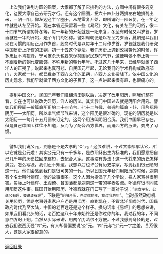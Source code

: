 &emsp;上次我们讲到方圆的图案，大家都了解了它排列的方法，方图中间有很多的变化，这要大家自己去研究才行。还有这个圆图，把六十四卦分两排左右地排列出来，一阴一阳。像左边这半个圈子，从地雷复开始，即所谓的一阳来复，在一年之中就是从冬至开始。现在本省还保留着一些《易经》文化，有关冬至的习俗，像二十四节气所谓的补冬等。每一年新的开始就是一阳来复，冬至有时候又叫岁首，岁首就是一年的开始，是个专门的名称。譬如周朝便是以冬至为岁首，夏朝是以我们现在习惯的阴历正月作岁首，殷商时代是以每年十二月作岁首。岁首就是我们研究中国历史上所谓的正朔，初一十五这个朔法。我们历史上遇到改换朝代的时候，许多忠臣不肯投降，宁可被杀头也要来保持国家民族的气节，这便叫做不奉正朔——不跟着新的朝代变服饰，不称用新的朝代年号。不过这几十年来，已经早就奉了西洋人的正朔了。说起来也真可悲，自民国元年起，无论我们的学术机构或政府部门，大家都一样，都已经奉了西方文化的正朔，向西方文化投降了。依中国文化的历史观念，我们早就做了西方文化的子民了。这一点讲起来很有趣，也很痛心的。
___
&emsp;提到中国文化，民国元年我们推翻清王朝以后，决定了改用阳历，照我们现在看，实在也可以说改为洋历，洋人的历法。其实我们中国过去就是阴阳合用的。譬如我们民间一般算命所用的二十四节气、七十二气候，普通的算命卜卦，用的都是阴历——太阳历。所以拿气候节气来讲，这个阳历是很准确的。现在的阴历就是以太阳历——每月十五月圆来订定的。这两个用法叫阴阳合历。我们中国早已存在。但是自己中国人往往不知道，反而为了配合西方世界，而用西方的历法，变成了习惯。
___
&emsp;譬如我们说公元，到底是不是大家的“``公``”元？这很难讲，不过大家都承认它，所以它就是公元啦！其实公元只有一千多年，是依耶稣出生为标准的，我们愿意把自己几千年的历史拉回来缩短，去配合人家。这事没有办法！这一代将来的历史怎样演变，怎么写法，我们还不知道。我想以后也许会有历史学家，写到我们很丑陋的这一代，他们会感到我们是很可笑的一代。所以民国元年我们用阳历的时候，湖南有个名士叫叶德辉，他的故事很多。这个人因为提倡了几个学说，被人家骂得很厉害。实际上叶德辉、王湘绮、曾国藩都是湖南这一带的学者名流。叶德辉很不同意用阳历这件事。民国开始用阳历，叶德辉就在门口写了一副对子说：“``男女平权，公说公有理，婆说婆有理``”，下联是“``阴阳合历，你过你的年，我过我的年``”。当时虽然政府机关用阳历，但是老百姓家家户户还是用旧历。直到现在，不管北洋军阀时代、国民政府时代乃至大陆，中国的老百姓还是这个样子。换句话拿《易经》的思想来讲，如果我们看兆头的话，老百姓这八十年来始终还是你过你的年，我过我的年，不同意西方的正朔。当然从实际来讲，用两个历法很不方便。不过我感到奇怪的是，过去我们说西历是“``西``”元，有人却偏偏要说“``公``”元。“``西``”元与“``公``”元一字之差，关系很大，这是大家要留意的。
___
[返回目录](../../../master/README.md#目录)